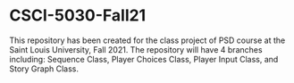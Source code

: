 # CSCI-5030-Fall21
This repository has been created for the class project of PSD course at the Saint Louis University, Fall 2021.
The repository will have 4 branches including: 
Sequence Class, Player Choices Class, Player Input Class, and Story Graph Class.
